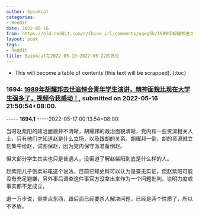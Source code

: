 ```yaml
---
author: Spinkcat
categories:
- Reddit
date: 2022-05-16
from: https://old.reddit.com/r/China_irl/comments/uqwg5k/1989年胡耀邦去世追悼会青年学生演讲精神面貌比现在大学生强多了视频令我感动/
layout: post
tags:
- Reddit
title: Spinkcat在2022-05-16~2022-05-22的言论
---
```


* This will become a table of contents (this text will be scrapped).
{:toc}

### 1694: [1989年胡耀邦去世追悼会青年学生演讲，精神面貌比现在大学生强多了，视频令我感动！](https://old.reddit.com/r/China_irl/comments/uqwg5k/1989年胡耀邦去世追悼会青年学生演讲精神面貌比现在大学生强多了视频令我感动/), submitted on 2022-05-16 21:50:54+08:00.

----- __1694.1__ -----2022-05-17 00:13:54+08:00:

当时赵紫阳的政治面貌并不清晰，胡耀邦的政治面貌清晰，党内和一些资深相关人士，只有他们才知道赵是什么立场，以及跟胡的关系，胡耀邦一倒，胡的资源就立刻集中给赵，试图保赵，因为党内保守派准备倒赵。

但大部分学生其实也只是普通人，没渠道了解赵紫阳到底是什么样的人。

赵紫阳儿子倒卖彩电这个说法，目前已知史料可以认为是查无实证，但赵紫阳可能没有充足避嫌，另外事后调查这件事官方没拿出来作为一个问题批判，说明力度或事实都不足成立。

退一万步说，倒卖点东西，跟后面已经要杀人解决问题，已经是两个性质了，所以不矛盾。

